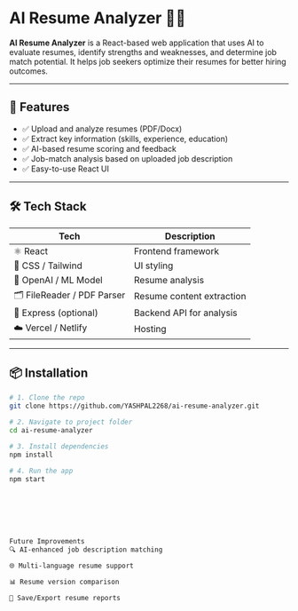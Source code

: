 # AI Resume Analyzer 🧠📄

**AI Resume Analyzer** is a React-based web application that uses AI to evaluate resumes, identify strengths and weaknesses, and determine job match potential. It helps job seekers optimize their resumes for better hiring outcomes.

---

## 🚀 Features

- ✅ Upload and analyze resumes (PDF/Docx)
- ✅ Extract key information (skills, experience, education)
- ✅ AI-based resume scoring and feedback
- ✅ Job-match analysis based on uploaded job description
- ✅ Easy-to-use React UI

---

## 🛠️ Tech Stack

| Tech | Description |
|------|-------------|
| ⚛️ React | Frontend framework |
| 🎨 CSS / Tailwind | UI styling |
| 🤖 OpenAI / ML Model | Resume analysis |
| 🗂️ FileReader / PDF Parser | Resume content extraction |
| 📝 Express (optional) | Backend API for analysis |
| ☁️ Vercel / Netlify | Hosting |

---

## 📦 Installation

```bash
# 1. Clone the repo
git clone https://github.com/YASHPAL2268/ai-resume-analyzer.git

# 2. Navigate to project folder
cd ai-resume-analyzer

# 3. Install dependencies
npm install

# 4. Run the app
npm start







Future Improvements
🔍 AI-enhanced job description matching

🌐 Multi-language resume support

📊 Resume version comparison

💾 Save/Export resume reports

